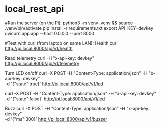 # local_rest_api

#Run the server (on the Pi):
python3 -m venv .venv && source .venv/bin/activate
pip install -r requirements.txt
export API_KEY=devkey
uvicorn app:app --host 0.0.0.0 --port 8000

#Test with curl (from laptop on same LAN):
Health
curl http://pi.local:8000/api/v1/health

Read telemetry
curl -H "x-api-key: devkey" http://pi.local:8000/api/v1/telemetry

Turn LED on/off
curl -X POST -H "Content-Type: application/json" -H "x-api-key: devkey" \
  -d '{"state":true}' http://pi.local:8000/api/v1/led

curl -X POST -H "Content-Type: application/json" -H "x-api-key: devkey" \
  -d '{"state":false}' http://pi.local:8000/api/v1/led

Buzz
curl -X POST -H "Content-Type: application/json" -H "x-api-key: devkey" \
  -d '{"ms":300}' http://pi.local:8000/api/v1/buzzer

